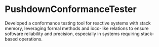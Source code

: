 # PushdownConformanceTester
Developed a conformance testing tool for reactive systems with stack memory, leveraging formal methods and ioco-like relations to ensure software reliability and precision, especially in systems requiring stack-based operations. 
